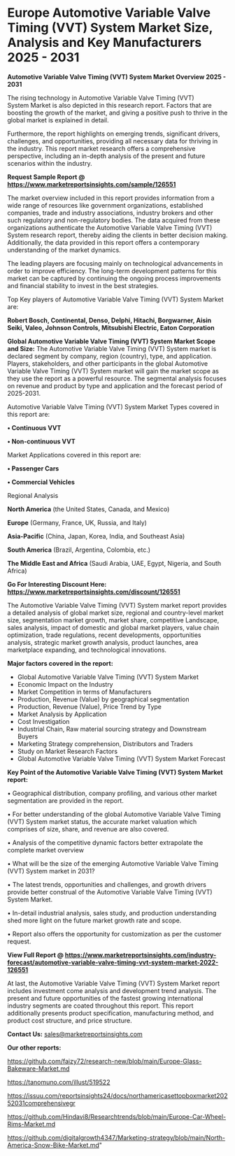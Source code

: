 # Europe Automotive Variable Valve Timing (VVT) System Market Size, Analysis and Key Manufacturers 2025 - 2031

<Strong> Automotive Variable Valve Timing (VVT) System Market Overview 2025 - 2031</strong>

The rising technology in Automotive Variable Valve Timing (VVT) System Market is also depicted in this research report. Factors that are boosting the growth of the market, and giving a positive push to thrive in the global market is explained in detail.

Furthermore, the report highlights on emerging trends, significant drivers, challenges, and opportunities, providing all necessary data for thriving in the industry. This report market research offers a comprehensive perspective, including an in-depth analysis of the present and future scenarios within the industry.

<strong>Request Sample Report @ <a href=https://www.marketreportsinsights.com/sample/126551>https://www.marketreportsinsights.com/sample/126551</a></strong>

The market overview included in this report provides information from a wide range of resources like government organizations, established companies, trade and industry associations, industry brokers and other such regulatory and non-regulatory bodies. The data acquired from these organizations authenticate the Automotive Variable Valve Timing (VVT) System research report, thereby aiding the clients in better decision making. Additionally, the data provided in this report offers a contemporary understanding of the market dynamics.

The leading players are focusing mainly on technological advancements in order to improve efficiency. The long-term development patterns for this market can be captured by continuing the ongoing process improvements and financial stability to invest in the best strategies.

Top Key players of Automotive Variable Valve Timing (VVT) System Market are:

<strong>Robert Bosch, Continental, Denso, Delphi, Hitachi, Borgwarner, Aisin Seiki, Valeo, Johnson Controls, Mitsubishi Electric, Eaton Corporation</strong>

<strong><b>Global Automotive Variable Valve Timing (VVT) System Market Scope and Size:</b></strong>
The Automotive Variable Valve Timing (VVT) System market is declared segment by company, region (country), type, and application. Players, stakeholders, and other participants in the global Automotive Variable Valve Timing (VVT) System market will gain the market scope as they use the report as a powerful resource. The segmental analysis focuses on revenue and product by type and application and the forecast period of 2025-2031.

Automotive Variable Valve Timing (VVT) System Market Types covered in this report are:

<strong>• Continuous VVT

• Non-continuous VVT</strong>

Market Applications covered in this report are:

<strong>• Passenger Cars

• Commercial Vehicles</strong> 

Regional Analysis

<strong>North America</strong> (the United States, Canada, and Mexico)

<strong>Europe</strong> (Germany, France, UK, Russia, and Italy)

<strong>Asia-Pacific</strong> (China, Japan, Korea, India, and Southeast Asia)

<strong>South America</strong> (Brazil, Argentina, Colombia, etc.)

<strong>The Middle East and Africa</strong> (Saudi Arabia, UAE, Egypt, Nigeria, and South Africa)

<strong>Go For Interesting Discount Here: <a href=https://www.marketreportsinsights.com/discount/126551>https://www.marketreportsinsights.com/discount/126551</a></strong>

The Automotive Variable Valve Timing (VVT) System market report provides a detailed analysis of global market size, regional and country-level market size, segmentation market growth, market share, competitive Landscape, sales analysis, impact of domestic and global market players, value chain optimization, trade regulations, recent developments, opportunities analysis, strategic market growth analysis, product launches, area marketplace expanding, and technological innovations.

<strong><b>Major factors covered in the report:</b></strong>
<ul>
  <li>Global Automotive Variable Valve Timing (VVT) System Market </li>
  <li>Economic Impact on the Industry</li>
  <li>Market Competition in terms of Manufacturers</li>
  <li>Production, Revenue (Value) by geographical segmentation</li>
  <li>Production, Revenue (Value), Price Trend by Type</li>
  <li>Market Analysis by Application</li>
  <li>Cost Investigation</li>
  <li>Industrial Chain, Raw material sourcing strategy and Downstream Buyers</li>
  <li>Marketing Strategy comprehension, Distributors and Traders</li>
  <li>Study on Market Research Factors</li>
  <li>Global Automotive Variable Valve Timing (VVT) System Market Forecast</li>
</ul>

<strong><b>Key Point of the Automotive Variable Valve Timing (VVT) System Market report:</b></strong>

• Geographical distribution, company profiling, and various other market segmentation are provided in the report.

• For better understanding of the global Automotive Variable Valve Timing (VVT) System market status, the accurate market valuation which comprises of size, share, and revenue are also covered.

• Analysis of the competitive dynamic factors better extrapolate the complete market overview

• What will be the size of the emerging Automotive Variable Valve Timing (VVT) System market in 2031?

• The latest trends, opportunities and challenges, and growth drivers provide better construal of the Automotive Variable Valve Timing (VVT) System Market.

• In-detail industrial analysis, sales study, and production understanding shed more light on the future market growth rate and scope.

• Report also offers the opportunity for customization as per the customer request.

<strong><b>View Full Report @ <a href=https://www.marketreportsinsights.com/industry-forecast/automotive-variable-valve-timing-vvt-system-market-2022-126551>https://www.marketreportsinsights.com/industry-forecast/automotive-variable-valve-timing-vvt-system-market-2022-126551</a></b></strong>


At last, the Automotive Variable Valve Timing (VVT) System Market report includes investment come analysis and development trend analysis. The present and future opportunities of the fastest growing international industry segments are coated throughout this report. This report additionally presents product specification, manufacturing method, and product cost structure, and price structure.

<strong>Contact Us:</strong>
sales@marketreportsinsights.com

<strong>Our other reports:</strong>

<a href=https://github.com/faizy72/research-new/blob/main/Europe-Glass-Bakeware-Market.md>https://github.com/faizy72/research-new/blob/main/Europe-Glass-Bakeware-Market.md</a>

<a href=https://tanomuno.com/illust/519522>https://tanomuno.com/illust/519522</a>

<a href=https://issuu.com/reportsinsights24/docs/northamericasettopboxmarket20252031comprehensivegr>https://issuu.com/reportsinsights24/docs/northamericasettopboxmarket20252031comprehensivegr</a>

<a href=https://github.com/Hindavi8/Researchtrends/blob/main/Europe-Car-Wheel-Rims-Market.md>https://github.com/Hindavi8/Researchtrends/blob/main/Europe-Car-Wheel-Rims-Market.md</a>

<a href=https://github.com/digitalgrowth4347/Marketing-strategy/blob/main/North-America-Snow-Bike-Market.md>https://github.com/digitalgrowth4347/Marketing-strategy/blob/main/North-America-Snow-Bike-Market.md</a>"
